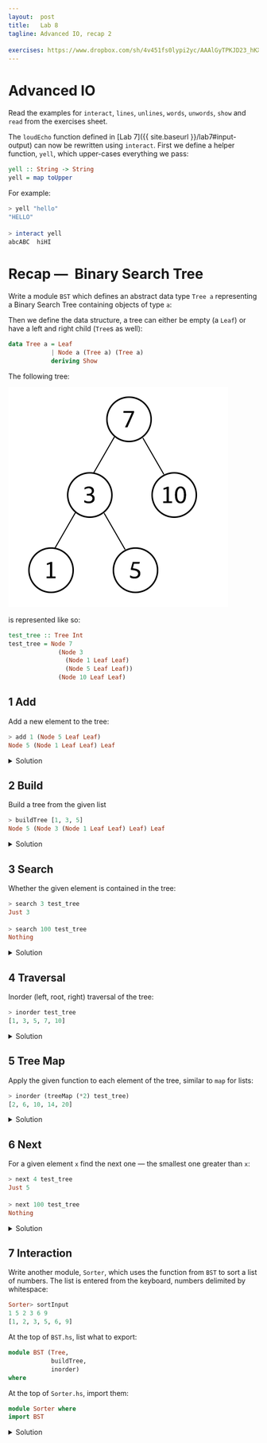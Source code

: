 ```yaml
---
layout:  post
title:   Lab 8
tagline: Advanced IO, recap 2

exercises: https://www.dropbox.com/sh/4v451fs0lypi2yc/AAAlGyTPKJD23_hKXClTWr_Na?dl=1
---
```


# Advanced IO

Read the examples for `interact`, `lines`, `unlines`, `words`, `unwords`, `show` and `read` from the exercises sheet.

The `loudEcho` function defined in [Lab 7]({{ site.baseurl }}/lab7#input-output) can now be rewritten using `interact`. First we define a helper function, `yell`, which upper-cases everything we pass:

```haskell
yell :: String -> String
yell = map toUpper
```

For example:

```haskell
> yell "hello"
"HELLO"

> interact yell
abcABC  hiHI
```



# Recap —  Binary Search Tree

Write a module `BST`  which defines an abstract data type `Tree a` representing a Binary Search Tree containing objects of type `a`:

Then we define the data structure, a tree can either be empty (a `Leaf`) or have a left and right child (`Tree`s as well):

```haskell
data Tree a = Leaf
            | Node a (Tree a) (Tree a)
            deriving Show
```



The following tree:

![test tree](assets/test-tree.png)

is represented like so:

```haskell
test_tree :: Tree Int
test_tree = Node 7
              (Node 3
                (Node 1 Leaf Leaf)
                (Node 5 Leaf Leaf))
              (Node 10 Leaf Leaf)
```



## 1 Add

Add a new element to the tree:

```haskell
> add 1 (Node 5 Leaf Leaf)
Node 5 (Node 1 Leaf Leaf) Leaf
```

<details markdown="1">
  <summary>Solution</summary>

```haskell
add :: Ord a => a -> Tree a -> Tree a
add x Leaf = Node x Leaf Leaf
add x (Node v left right) =
  if x <= v
    then Node v (add x left) right
    else Node v left (add x right)
```

</details>



## 2 Build

Build a tree from the given list

```haskell
> buildTree [1, 3, 5]
Node 5 (Node 3 (Node 1 Leaf Leaf) Leaf) Leaf
```

<details markdown="1">
  <summary>Solution</summary>

```haskell
buildTree :: Ord a => [a] -> Tree a
buildTree = foldr add Leaf
```

</details>



## 3 Search

Whether the given element is contained in the tree:

```haskell
> search 3 test_tree
Just 3

> search 100 test_tree
Nothing
```

<details markdown="1">
  <summary>Solution</summary>

```haskell
search :: Ord a => a -> Tree a -> Maybe a
search _ Leaf = Nothing
search x (Node v l r) | x == v    = Just v
                      | x < v     = search x l
                      | otherwise = search x r
```

</details>



## 4 Traversal

Inorder (left, root, right) traversal of the tree:

```haskell
> inorder test_tree
[1, 3, 5, 7, 10]
```

<details markdown="1">
  <summary>Solution</summary>

```haskell
inorder :: Tree a -> [a]
inorder Leaf = []
inorder (Node v left right) = inorder left ++ [v] ++ inorder right
```

</details>



## 5 Tree Map

Apply the given function to each element of the tree, similar to `map` for lists:

```haskell
> inorder (treeMap (*2) test_tree)
[2, 6, 10, 14, 20]
```

<details markdown="1">
  <summary>Solution</summary>

```haskell
treeMap :: (a -> b) -> Tree a -> Tree b
treeMap _ Leaf = Leaf
treeMap f (Node v l r) = Node (f v) (treeMap f l) (treeMap f r)
```

</details>



## 6 Next

For a given element `x` find the next one — the smallest one greater than `x`:

```haskell
> next 4 test_tree
Just 5

> next 100 test_tree
Nothing
```

<details markdown="1">
  <summary>Solution</summary>

```haskell
next :: Ord a => a -> Tree a -> Maybe a
next x t = if gtx == [] then Nothing else Just (minimum gtx)
  where gtx = filter (>x) (traverse t)
```

</details>



## 7 Interaction

Write another module, `Sorter`, which uses the function from `BST` to sort a list of numbers. The list is entered from the keyboard, numbers delimited by whitespace:

```haskell
Sorter> sortInput
1 5 2 3 6 9
[1, 2, 3, 5, 6, 9]
```



At the top of `BST.hs`, list what to export:

```haskell
module BST (Tree,
            buildTree,
            inorder)
where
```

At the top of `Sorter.hs`, import them:

```haskell
module Sorter where
import BST
```

<details markdown="1">
  <summary>Solution</summary>

```haskell
sortInput :: IO [Int]
sortInput = do
  line <- getLine
  let split = words line
  let numbers :: [Int]; numbers = map read split
  let tree = fromList numbers
  return (toList tree)
```

</details>
